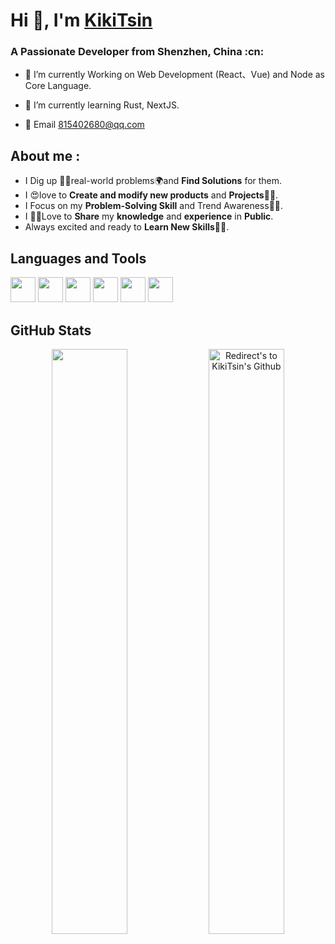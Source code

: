 # Hi 👋, I'm <a href="https://github.com/KikiTsin" target="blank">KikiTsin</a>
<h3>A Passionate Developer from Shenzhen, China :cn: </h3>

- 🌱 I’m currently Working on Web Development (React、Vue) and Node as Core Language.

- 🌱 I’m currently learning Rust, NextJS.

- 💬 Email 815402680@qq.com


## **About me** :

- I Dig up 🕵️‍♀️real-world problems🌍and **Find Solutions** for them.
- I 😍love to **Create and modify new products** and **Projects**👨‍💻.
- I Focus on my **Problem-Solving Skill** and Trend Awareness🕵️‍♀️.
- I 👨‍🏫Love to **Share** my **knowledge** and **experience** in **Public**.
- Always excited and ready to **Learn New Skills👨‍🎓**.

## **Languages and Tools**
<p>

<img src="https://cdn.jsdelivr.net/gh/devicons/devicon/icons/vuejs/vuejs-original.svg" width="40px" height="40px"/>     
	
<img src ="https://cdn.jsdelivr.net/gh/devicons/devicon/icons/react/react-original-wordmark.svg" width="40px" height="40px">

<img src="https://cdn.jsdelivr.net/gh/devicons/devicon/icons/javascript/javascript-original.svg" width=40px heigth=50px >

<img src="https://cdn.jsdelivr.net/gh/devicons/devicon/icons/nextjs/nextjs-original.svg" width="40px" height="40px"/>
          
<img src="https://cdn.jsdelivr.net/gh/devicons/devicon/icons/nodejs/nodejs-original.svg" width="40px" height="40px"/>
          
<img src="https://cdn.jsdelivr.net/gh/devicons/devicon/icons/rust/rust-plain.svg" width="40px" height="40px"/>
          
</p>


      
## **GitHub Stats** 
<p align="center">
<a href="https://github.com/KikiTsin" title="Redirect's to Kikitsin's Github">
<img width="49%" src="https://github-readme-stats.vercel.app/api?username=kikitsin&show_icons=true&theme=dark&count_private=true&text_color=d3d3d3&icon_color=00E6FE&title_color=00E6FE" /></a>
  

<a href="https://github.com/KikiTsin">
<img width="49%" title="Redirect's to KikiTsin's Github" src="https://github-readme-streak-stats.herokuapp.com/?user=KikiTsin&theme=dark&theme=black-ice&stroke=0000" /></a>


